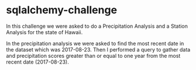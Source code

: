 # sqlalchemy-challenge

In this challenge we were asked to do a Precipitation Analysis and a Station Analysis for the state of Hawaii. 

In the precipitation analysis we were asked to find the most recent date in the dataset which was 2017-08-23. Then I performed a query to gather data and precipitation scores greater than or equal to one year from the most recent date (2017-08-23). 
